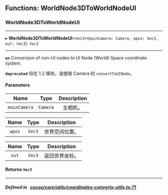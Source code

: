## Functions: WorldNode3DToWorldNodeUI

### WorldNode3DToWorldNodeUI


___
▸ **WorldNode3DToWorldNodeUI**<`Vec3`\>(`mainCamera: Camera, wpos: Vec3, out: Vec3`): `Vec3`
___



**`en`** 
Conversion of non-UI nodes to UI Node (World) Space coordinate system.




**`deprecated`** 将在 1.2 移除，请使用 Camera 的 `convertToUINode`。



#### Parameters

| Name | Type | Description |
| :------: | :------: | :------: |
| `mainCamera` | `Camera` | 主相机。  |

| Name | Type | Description |
| :------: | :------: | :------: |
| `wpos` | `Vec3` | 世界空间位置。  |

| Name | Type | Description |
| :------: | :------: | :------: |
| `out` | `Vec3` | 返回世界坐标。  |


#### Returns `Vec3` 
___


##### Defined in &nbsp;   [cocos/core/utils/coordinates-converts-utils.ts:71](https://github.com/cocos-creator/engine/blob/c7bf6b8a9/cocos/core/utils/coordinates-converts-utils.ts#L71)&nbsp;
